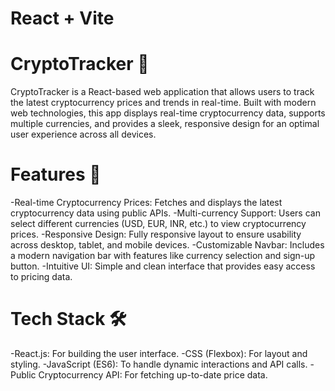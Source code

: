# React + Vite


# CryptoTracker 🚀

CryptoTracker is a React-based web application that allows users to track the latest cryptocurrency prices and trends in real-time. Built with modern web technologies, this app displays real-time cryptocurrency data, supports multiple currencies, and provides a sleek, responsive design for an optimal user experience across all devices.

# Features 🌟

-Real-time Cryptocurrency Prices: Fetches and displays the latest cryptocurrency data using public APIs.
-Multi-currency Support: Users can select different currencies (USD, EUR, INR, etc.) to view cryptocurrency prices.
-Responsive Design: Fully responsive layout to ensure usability across desktop, tablet, and mobile devices.
-Customizable Navbar: Includes a modern navigation bar with features like currency selection and sign-up button.
-Intuitive UI: Simple and clean interface that provides easy access to pricing data.

# Tech Stack 🛠️

-React.js: For building the user interface.
-CSS (Flexbox): For layout and styling.
-JavaScript (ES6): To handle dynamic interactions and API calls.
-Public Cryptocurrency API: For fetching up-to-date price data.